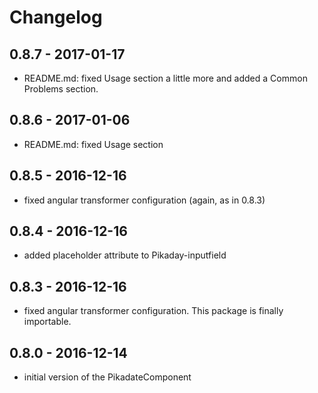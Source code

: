 # Changelog

## 0.8.7 - 2017-01-17

- README.md: fixed Usage section a little more and added a Common Problems section.

## 0.8.6 - 2017-01-06

- README.md: fixed Usage section

## 0.8.5 - 2016-12-16

- fixed angular transformer configuration (again, as in 0.8.3)

## 0.8.4 - 2016-12-16

- added placeholder attribute to Pikaday-inputfield 

## 0.8.3 - 2016-12-16

- fixed angular transformer configuration. This package is finally importable.

## 0.8.0 - 2016-12-14

- initial version of the PikadateComponent